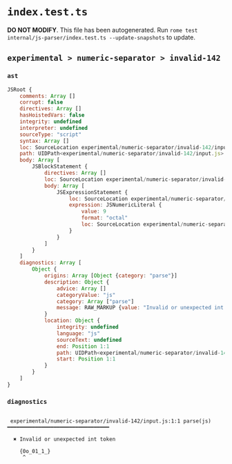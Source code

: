 # `index.test.ts`

**DO NOT MODIFY**. This file has been autogenerated. Run `rome test internal/js-parser/index.test.ts --update-snapshots` to update.

## `experimental > numeric-separator > invalid-142`

### `ast`

```javascript
JSRoot {
	comments: Array []
	corrupt: false
	directives: Array []
	hasHoistedVars: false
	integrity: undefined
	interpreter: undefined
	sourceType: "script"
	syntax: Array []
	loc: SourceLocation experimental/numeric-separator/invalid-142/input.js 1:0-2:0
	path: UIDPath<experimental/numeric-separator/invalid-142/input.js>
	body: Array [
		JSBlockStatement {
			directives: Array []
			loc: SourceLocation experimental/numeric-separator/invalid-142/input.js 1:0-1:10
			body: Array [
				JSExpressionStatement {
					loc: SourceLocation experimental/numeric-separator/invalid-142/input.js 1:1-1:9
					expression: JSNumericLiteral {
						value: 9
						format: "octal"
						loc: SourceLocation experimental/numeric-separator/invalid-142/input.js 1:1-1:9
					}
				}
			]
		}
	]
	diagnostics: Array [
		Object {
			origins: Array [Object {category: "parse"}]
			description: Object {
				advice: Array []
				categoryValue: "js"
				category: Array ["parse"]
				message: RAW_MARKUP {value: "Invalid or unexpected int token"}
			}
			location: Object {
				integrity: undefined
				language: "js"
				sourceText: undefined
				end: Position 1:1
				path: UIDPath<experimental/numeric-separator/invalid-142/input.js>
				start: Position 1:1
			}
		}
	]
}
```

### `diagnostics`

```

 experimental/numeric-separator/invalid-142/input.js:1:1 parse(js) ━━━━━━━━━━━━━━━━━━━━━━━━━━━━━━━━━

  ✖ Invalid or unexpected int token

    {0o_01_1_}
     ^


```
